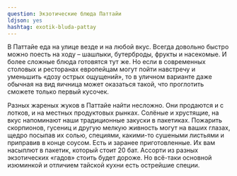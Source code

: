 ```yaml
---
question: Экзотические блюда Паттайи 
ldjson: yes
hashtag: exotik-bluda-pattay
---
```


В Паттайе еда на улице везде и на любой вкус. Всегда довольно быстро можно поесть на ходу – шашлыки, бутерброды, фрукты и насекомые. И более сложные блюда готовятся тут же. Но если в современных столовых и ресторанах европейцам могут пойти навстречу и уменьшить «дозу острых ощущений», то в уличном варианте даже обычная на вид яичница может оказаться такой, что проглотить сможете только первый кусочек.

Разных жареных жуков в Паттайе найти несложно. Они продаются и с лотков, и на местных продуктовых рынках. Солёные и хрустящие, на вкус напоминают наши традиционные закуски в пакетиках.
Пожарить скорпионов, гусениц и другую мелкую живность могут на ваших глазах, щедро посыпав их солью, специями, какими-то сушеными листьями и приправив в конце соусом. Есть и заранее приготовленные. Их вам насыплют в пакетик, который стоит 20 бат. Ассорти из разных экзотических «гадов» стоить будет дороже.
Но всё-таки основной изюминкой и отличием тайской кухни есть острейшие специи. 
